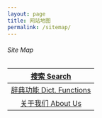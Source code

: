 ```yaml
---
layout: page
title: 网站地图 
permalink: /sitemap/
---
```


###### Site Map                        

| [搜索 Search](/shanghainese) |          
| :---: |                       
| [辞典功能 Dict. Functions](/shanghainese/functions) |          
| [关于我们 About Us](/shanghainese/about) |          